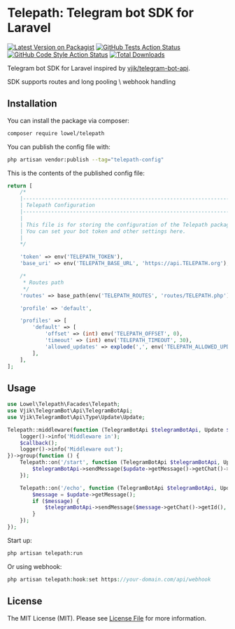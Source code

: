 # Telepath: Telegram bot SDK for Laravel

[![Latest Version on Packagist](https://img.shields.io/packagist/v/lowel/telepath.svg?style=flat-square)](https://packagist.org/packages/l0w3l/telepath)
[![GitHub Tests Action Status](https://img.shields.io/github/actions/workflow/status/l0w3l/telepath/run-tests.yml?branch=main&label=tests&style=flat-square)](https://github.com/l0w3l/telepath/actions?query=workflow%3Arun-tests+branch%3Amain)
[![GitHub Code Style Action Status](https://img.shields.io/github/actions/workflow/status/l0w3l/telepath/fix-php-code-style-issues.yml?branch=main&label=code%20style&style=flat-square)](https://github.com/l0w3l/telepath/actions?query=workflow%3A"Fix+PHP+code+style+issues"+branch%3Amain)
[![Total Downloads](https://img.shields.io/packagist/dt/lowel/telepath.svg?style=flat-square)](https://packagist.org/packages/l0w3l/telepath)

Telegram bot SDK for Laravel inspired by [vjik/telegram-bot-api](https://github.com/vjik/telegram-bot-api). 

SDK supports routes and long pooling \ webhook handling

## Installation

You can install the package via composer:

```bash
composer require lowel/telepath
```

You can publish the config file with:

```bash
php artisan vendor:publish --tag="telepath-config"
```

This is the contents of the published config file:

```php
return [
    /*
    |--------------------------------------------------------------------------
    | Telepath Configuration
    |--------------------------------------------------------------------------
    |
    | This file is for storing the configuration of the Telepath package.
    | You can set your bot token and other settings here.
    |
    */

    'token' => env('TELEPATH_TOKEN'),
    'base_uri' => env('TELEPATH_BASE_URL', 'https://api.TELEPATH.org'),

    /*
     * Routes path
     */
    'routes' => base_path(env('TELEPATH_ROUTES', 'routes/TELEPATH.php')),

    'profile' => 'default',

    'profiles' => [
        'default' => [
            'offset' => (int) env('TELEPATH_OFFSET', 0),
            'timeout' => (int) env('TELEPATH_TIMEOUT', 30),
            'allowed_updates' => explode(',', env('TELEPATH_ALLOWED_UPDATES', '*')),
        ],
    ],
];
```
## Usage

```php
use Lowel\Telepath\Facades\Telepath;
use Vjik\TelegramBot\Api\TelegramBotApi;
use Vjik\TelegramBot\Api\Type\Update\Update;

Telepath::middleware(function (TelegramBotApi $telegramBotApi, Update $update, callable $callback) {
    logger()->info('Middleware in');
    $callback();
    logger()->info('Middleware out');    
})->group(function () {
    Telepath::on('/start', function (TelegramBotApi $telegramBotApi, Update $update) {
        $telegramBotApi->sendMessage($update->getMessage()->getChat()->getId(), 'Hello, world!');
    });

    Telepath::on('/echo', function (TelegramBotApi $telegramBotApi, Update $update) {
        $message = $update->getMessage();
        if ($message) {
            $telegramBotApi->sendMessage($message->getChat()->getId(), $message->getText());
        }
    });
});
```

Start up:

```bash
php artisan telepath:run
```

Or using webhook:

```php
php artisan telepath:hook:set https://your-domain.com/api/webhook
```

## License

The MIT License (MIT). Please see [License File](LICENSE.md) for more information.
